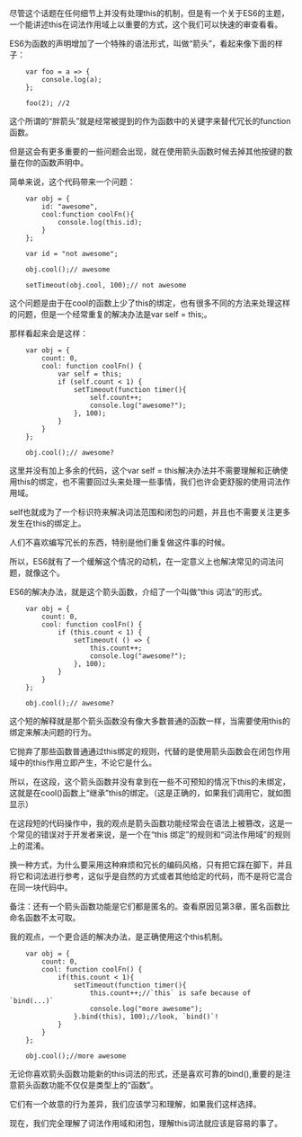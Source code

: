尽管这个话题在任何细节上并没有处理this的机制，但是有一个关于ES6的主题，一个能讲述this在词法作用域上以重要的方式，这个我们可以快速的审查看看。
&nbsp;

ES6为函数的声明增加了一个特殊的语法形式，叫做“箭头”，看起来像下面的样子：

		var foo = a => {	
			console.log(a);
		};

		foo(2); //2

这个所谓的“胖箭头”就是经常被提到的作为函数中的关键字来替代冗长的function函数。
&nbsp;

但是这会有更多重要的一些问题会出现，就在使用箭头函数时候去掉其他按键的数量在你的函数声明中。
&nbsp;

简单来说，这个代码带来一个问题：

		var obj = {
			id: "awesome",
			cool:function coolFn(){
				console.log(this.id);
			}
		};
		
		var id = "not awesome";

		obj.cool();// awesome

		setTimeout(obj.cool, 100);// not awesome

这个问题是由于在cool的函数上少了this的绑定，也有很多不同的方法来处理这样的问题，但是一个经常重复的解决办法是var self = this;。
&nbsp;

那样看起来会是这样：

		var obj = {
			count: 0,
			cool: function coolFn() {
				var self = this;
				if (self.count < 1) {
					setTimeout(function timer(){
						self.count++;
						console.log("awesome?");
					}, 100);
				}
			}
		};

		obj.cool();// awesome?

这里并没有加上多余的代码，这个var self = this解决办法并不需要理解和正确使用this的绑定，也不需要回过头来处理一些事情，我们也许会更舒服的使用词法作用域。
&nbsp;

self也就成为了一个标识符来解决词法范围和闭包的问题，并且也不需要关注更多发生在this的绑定上。
&nbsp;

人们不喜欢编写冗长的东西，特别是他们重复做这件事的时候。
&nbsp;

所以，ES6就有了一个缓解这个情况的动机，在一定意义上也解决常见的词法问题，就像这个。
&nbsp;

ES6的解决办法，就是这个箭头函数，介绍了一个叫做“this 词法”的形式。

		var obj = {
			count: 0,
			cool: function coolFn() {
				if (this.count < 1) {
					setTimeout( () => {
						this.count++;
						console.log("awesome?");
					}, 100);
				}
			}
		};

		obj.cool();// awesome?

这个短的解释就是那个箭头函数没有像大多数普通的函数一样，当需要使用this的绑定来解决问题的行为。
&nbsp;

它抛弃了那些函数普通通过this绑定的规则，代替的是使用箭头函数会在闭包作用域中的this作用立即产生，不论它是什么。
&nbsp;

所以，在这段，这个箭头函数并没有拿到在一些不可预知的情况下this的未绑定，这就是在cool()函数上“继承”this的绑定。（这是正确的，如果我们调用它，就如图显示）
&nbsp;

在这段短的代码操作中，我的观点是箭头函数功能经常会在语法上被篡改，这是一个常见的错误对于开发者来说，是一个在“this 绑定”的规则和“词法作用域”的规则上的混淆。
&nbsp;

换一种方式，为什么要采用这种麻烦和冗长的编码风格，只有把它踩在脚下，并且将它和词法进行参考，这似乎是自然的方式或者其他给定的代码，而不是将它混合在同一块代码中。
&nbsp;

备注：还有一个箭头函数功能是它们都是匿名的。查看原因见第3章，匿名函数比命名函数不太可取。
&nbsp;

我的观点，一个更合适的解决办法，是正确使用这个this机制。

		var obj = {
			count: 0,
			cool: function coolFn() {
				if(this.count < 1){
					setTimeout(function timer(){
						this.count++;//`this` is safe because of `bind(...)`
						console.log("more awesome");
					}.bind(this), 100);//look, `bind()`!
				}
			}
		};

		obj.cool();//more awesome

无论你喜欢箭头函数功能新的this词法的形式，还是喜欢可靠的bind(),重要的是注意箭头函数功能不仅仅是类型上的“函数”。
&nbsp;

它们有一个故意的行为差异，我们应该学习和理解，如果我们这样选择。
&nbsp;

现在，我们完全理解了词法作用域和闭包，理解this词法就应该是容易的事了。